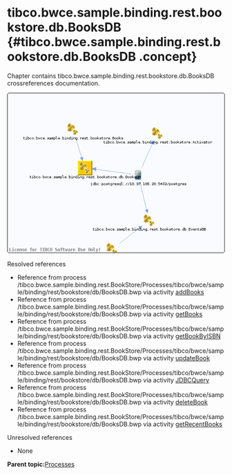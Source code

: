 # tibco.bwce.sample.binding.rest.bookstore.db.BooksDB {#tibco.bwce.sample.binding.rest.bookstore.db.BooksDB .concept}

Chapter contains tibco.bwce.sample.binding.rest.bookstore.db.BooksDB crossreferences documentation.

![](cross_tibco.bwce.sample.binding.rest.bookstore.db.BooksDB.png)

Resolved references

-   Reference from process /tibco.bwce.sample.binding.rest.BookStore/Processes/tibco/bwce/sample/binding/rest/bookstore/db/BooksDB.bwp via activity [addBooks](../../../projects/tibco.bwce.sample.binding.rest.BookStore/Processes/tibco/bwce/sample/binding/rest/bookstore/db/BooksDB.bwp.md#)
-   Reference from process /tibco.bwce.sample.binding.rest.BookStore/Processes/tibco/bwce/sample/binding/rest/bookstore/db/BooksDB.bwp via activity [getBooks](../../../projects/tibco.bwce.sample.binding.rest.BookStore/Processes/tibco/bwce/sample/binding/rest/bookstore/db/BooksDB.bwp.md#)
-   Reference from process /tibco.bwce.sample.binding.rest.BookStore/Processes/tibco/bwce/sample/binding/rest/bookstore/db/BooksDB.bwp via activity [getBookByISBN](../../../projects/tibco.bwce.sample.binding.rest.BookStore/Processes/tibco/bwce/sample/binding/rest/bookstore/db/BooksDB.bwp.md#)
-   Reference from process /tibco.bwce.sample.binding.rest.BookStore/Processes/tibco/bwce/sample/binding/rest/bookstore/db/BooksDB.bwp via activity [updateBook](../../../projects/tibco.bwce.sample.binding.rest.BookStore/Processes/tibco/bwce/sample/binding/rest/bookstore/db/BooksDB.bwp.md#)
-   Reference from process /tibco.bwce.sample.binding.rest.BookStore/Processes/tibco/bwce/sample/binding/rest/bookstore/db/BooksDB.bwp via activity [JDBCQuery](../../../projects/tibco.bwce.sample.binding.rest.BookStore/Processes/tibco/bwce/sample/binding/rest/bookstore/db/BooksDB.bwp.md#)
-   Reference from process /tibco.bwce.sample.binding.rest.BookStore/Processes/tibco/bwce/sample/binding/rest/bookstore/db/BooksDB.bwp via activity [deleteBook](../../../projects/tibco.bwce.sample.binding.rest.BookStore/Processes/tibco/bwce/sample/binding/rest/bookstore/db/BooksDB.bwp.md#)
-   Reference from process /tibco.bwce.sample.binding.rest.BookStore/Processes/tibco/bwce/sample/binding/rest/bookstore/db/BooksDB.bwp via activity [getRecentBooks](../../../projects/tibco.bwce.sample.binding.rest.BookStore/Processes/tibco/bwce/sample/binding/rest/bookstore/db/BooksDB.bwp.md#)

Unresolved references

-   None

**Parent topic:**[Processes](../../../cross/dataflow/processes/processes.md)

